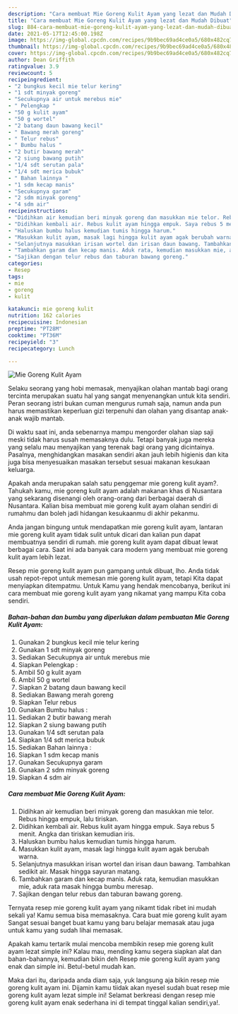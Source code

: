 ```yaml
---
description: "Cara membuat Mie Goreng Kulit Ayam yang lezat dan Mudah Dibuat"
title: "Cara membuat Mie Goreng Kulit Ayam yang lezat dan Mudah Dibuat"
slug: 884-cara-membuat-mie-goreng-kulit-ayam-yang-lezat-dan-mudah-dibuat
date: 2021-05-17T12:45:00.198Z
image: https://img-global.cpcdn.com/recipes/9b9bec69ad4ce0a5/680x482cq70/mie-goreng-kulit-ayam-foto-resep-utama.jpg
thumbnail: https://img-global.cpcdn.com/recipes/9b9bec69ad4ce0a5/680x482cq70/mie-goreng-kulit-ayam-foto-resep-utama.jpg
cover: https://img-global.cpcdn.com/recipes/9b9bec69ad4ce0a5/680x482cq70/mie-goreng-kulit-ayam-foto-resep-utama.jpg
author: Dean Griffith
ratingvalue: 3.9
reviewcount: 5
recipeingredient:
- "2 bungkus kecil mie telur kering"
- "1 sdt minyak goreng"
- "Secukupnya air untuk merebus mie"
- " Pelengkap "
- "50 g kulit ayam"
- "50 g wortel"
- "2 batang daun bawang kecil"
- " Bawang merah goreng"
- " Telur rebus"
- " Bumbu halus "
- "2 butir bawang merah"
- "2 siung bawang putih"
- "1/4 sdt serutan pala"
- "1/4 sdt merica bubuk"
- " Bahan lainnya "
- "1 sdm kecap manis"
- "Secukupnya garam"
- "2 sdm minyak goreng"
- "4 sdm air"
recipeinstructions:
- "Didihkan air kemudian beri minyak goreng dan masukkan mie telor. Rebus hingga empuk, lalu tiriskan."
- "Didihkan kembali air. Rebus kulit ayam hingga empuk. Saya rebus 5 menit. Angka dan tiriskan kemudian iris."
- "Haluskan bumbu halus kemudian tumis hingga harum."
- "Masukkan kulit ayam, masak lagi hingga kulit ayam agak berubah warna."
- "Selanjutnya masukkan irisan wortel dan irisan daun bawang. Tambahkan sedikit air. Masak hingga sayuran matang."
- "Tambahkan garam dan kecap manis. Aduk rata, kemudian masukkan mie, aduk rata masak hingga bumbu meresap."
- "Sajikan dengan telur rebus dan taburan bawang goreng."
categories:
- Resep
tags:
- mie
- goreng
- kulit

katakunci: mie goreng kulit 
nutrition: 162 calories
recipecuisine: Indonesian
preptime: "PT28M"
cooktime: "PT36M"
recipeyield: "3"
recipecategory: Lunch

---
```



![Mie Goreng Kulit Ayam](https://img-global.cpcdn.com/recipes/9b9bec69ad4ce0a5/680x482cq70/mie-goreng-kulit-ayam-foto-resep-utama.jpg)

Selaku seorang yang hobi memasak, menyajikan olahan mantab bagi orang tercinta merupakan suatu hal yang sangat menyenangkan untuk kita sendiri. Peran seorang istri bukan cuman mengurus rumah saja, namun anda pun harus memastikan keperluan gizi terpenuhi dan olahan yang disantap anak-anak wajib mantab.

Di waktu  saat ini, anda sebenarnya mampu mengorder olahan siap saji meski tidak harus susah memasaknya dulu. Tetapi banyak juga mereka yang selalu mau menyajikan yang terenak bagi orang yang dicintainya. Pasalnya, menghidangkan masakan sendiri akan jauh lebih higienis dan kita juga bisa menyesuaikan masakan tersebut sesuai makanan kesukaan keluarga. 



Apakah anda merupakan salah satu penggemar mie goreng kulit ayam?. Tahukah kamu, mie goreng kulit ayam adalah makanan khas di Nusantara yang sekarang disenangi oleh orang-orang dari berbagai daerah di Nusantara. Kalian bisa membuat mie goreng kulit ayam olahan sendiri di rumahmu dan boleh jadi hidangan kesukaanmu di akhir pekanmu.

Anda jangan bingung untuk mendapatkan mie goreng kulit ayam, lantaran mie goreng kulit ayam tidak sulit untuk dicari dan kalian pun dapat membuatnya sendiri di rumah. mie goreng kulit ayam dapat dibuat lewat berbagai cara. Saat ini ada banyak cara modern yang membuat mie goreng kulit ayam lebih lezat.

Resep mie goreng kulit ayam pun gampang untuk dibuat, lho. Anda tidak usah repot-repot untuk memesan mie goreng kulit ayam, tetapi Kita dapat menyiapkan ditempatmu. Untuk Kamu yang hendak mencobanya, berikut ini cara membuat mie goreng kulit ayam yang nikamat yang mampu Kita coba sendiri.

<!--inarticleads1-->

##### Bahan-bahan dan bumbu yang diperlukan dalam pembuatan Mie Goreng Kulit Ayam:

1. Gunakan 2 bungkus kecil mie telur kering
1. Gunakan 1 sdt minyak goreng
1. Sediakan Secukupnya air untuk merebus mie
1. Siapkan  Pelengkap :
1. Ambil 50 g kulit ayam
1. Ambil 50 g wortel
1. Siapkan 2 batang daun bawang kecil
1. Sediakan  Bawang merah goreng
1. Siapkan  Telur rebus
1. Gunakan  Bumbu halus :
1. Sediakan 2 butir bawang merah
1. Siapkan 2 siung bawang putih
1. Gunakan 1/4 sdt serutan pala
1. Siapkan 1/4 sdt merica bubuk
1. Sediakan  Bahan lainnya :
1. Siapkan 1 sdm kecap manis
1. Gunakan Secukupnya garam
1. Gunakan 2 sdm minyak goreng
1. Siapkan 4 sdm air




<!--inarticleads2-->

##### Cara membuat Mie Goreng Kulit Ayam:

1. Didihkan air kemudian beri minyak goreng dan masukkan mie telor. Rebus hingga empuk, lalu tiriskan.
1. Didihkan kembali air. Rebus kulit ayam hingga empuk. Saya rebus 5 menit. Angka dan tiriskan kemudian iris.
1. Haluskan bumbu halus kemudian tumis hingga harum.
1. Masukkan kulit ayam, masak lagi hingga kulit ayam agak berubah warna.
1. Selanjutnya masukkan irisan wortel dan irisan daun bawang. Tambahkan sedikit air. Masak hingga sayuran matang.
1. Tambahkan garam dan kecap manis. Aduk rata, kemudian masukkan mie, aduk rata masak hingga bumbu meresap.
1. Sajikan dengan telur rebus dan taburan bawang goreng.




Ternyata resep mie goreng kulit ayam yang nikamt tidak ribet ini mudah sekali ya! Kamu semua bisa memasaknya. Cara buat mie goreng kulit ayam Sangat sesuai banget buat kamu yang baru belajar memasak atau juga untuk kamu yang sudah lihai memasak.

Apakah kamu tertarik mulai mencoba membikin resep mie goreng kulit ayam lezat simple ini? Kalau mau, mending kamu segera siapkan alat dan bahan-bahannya, kemudian bikin deh Resep mie goreng kulit ayam yang enak dan simple ini. Betul-betul mudah kan. 

Maka dari itu, daripada anda diam saja, yuk langsung aja bikin resep mie goreng kulit ayam ini. Dijamin kamu tiidak akan nyesel sudah buat resep mie goreng kulit ayam lezat simple ini! Selamat berkreasi dengan resep mie goreng kulit ayam enak sederhana ini di tempat tinggal kalian sendiri,ya!.

